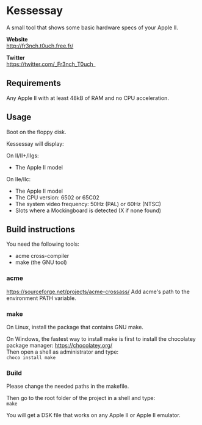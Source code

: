 # Kessessay

A small tool that shows some basic hardware specs of your Apple II.


**Website**  
http://fr3nch.t0uch.free.fr/

**Twitter**  
https://twitter.com/_Fr3nch_T0uch_


## Requirements

Any Apple II with at least 48kB of RAM and no CPU acceleration.


## Usage

Boot on the floppy disk.

Kessessay will display:

On II/II+/IIgs:
- The Apple II model

On IIe/IIc:
- The Apple II model
- The CPU version: 6502 or 65C02
- The system video frequency: 50Hz (PAL) or 60Hz (NTSC)
- Slots where a Mockingboard is detected (X if none found)

## Build instructions

You need the following tools:  
- acme cross-compiler  
- make (the GNU tool)  

### acme

https://sourceforge.net/projects/acme-crossass/
Add acme's path to the environment PATH variable. 

### make

On Linux, install the package that contains GNU make.

On Windows, the fastest way to install make is first to install the chocolatey package manager: 
https://chocolatey.org/  
Then open a shell as administrator and type:  
`choco install make`

### Build

Please change the needed paths in the makefile.

Then go to the root folder of the project in a shell and type:  
`make`

You will get a DSK file that works on any Apple II or Apple II emulator.
